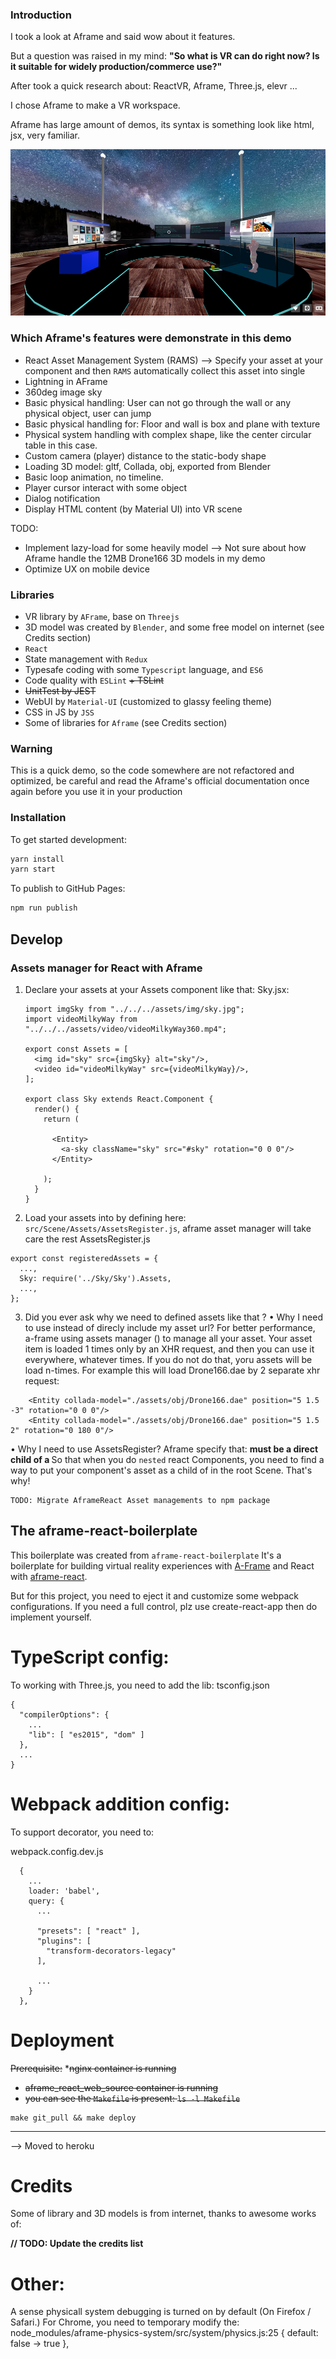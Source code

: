 ### Introduction
I took a look at Aframe and said wow about it features.

But a question was raised in my mind: **"So what is VR can do right now? Is it suitable for widely production/commerce use?"**

After took a quick research about: ReactVR, Aframe, Three.js, elevr ...

I chose Aframe to make a VR workspace.

Aframe has large amount of demos, its syntax is something look like html, jsx, very familiar.

![Aframe React Redux WebVR demo](assets/img/aframe-react-demo.jpg)

### Which Aframe's features were demonstrate in this demo

* React Asset Management System (RAMS) —> Specify your asset at your component and then `RAMS` automatically collect this asset into single <a-assets/>
* Lightning in AFrame
* 360deg image sky
* Basic physical handling: User can not go through the wall or any physical object, user can jump
* Basic physical handling for: Floor and wall is box and plane with texture
* Physical system handling with complex shape, like the center circular table in this case. 
* Custom camera (player) distance to the static-body shape
* Loading 3D model: gltf, Collada, obj, exported from Blender
* Basic loop animation, no timeline.
* Player cursor interact with some object
* Dialog notification
* Display HTML content (by Material UI) into VR scene

TODO: 
* Implement lazy-load for some heavily model --> Not sure about how Aframe handle the 12MB Drone166 3D models in my demo
* Optimize UX on mobile device


### Libraries 
* VR library by `AFrame`, base on `Threejs`
* 3D model was created by `Blender`, and some free model on internet (see Credits section)
* `React`
* State management with `Redux`
* Typesafe coding with some `Typescript` language, and `ES6`
* Code quality with `ESLint` ~~+ TSLint~~
* ~~UnitTest by JEST~~
* WebUI by `Material-UI` (customized to glassy feeling theme)
* CSS in JS by `JSS`
* Some of libraries for `Aframe` (see Credits section)

### Warning
This is a quick demo, so the code somewhere are not refactored and optimized, be careful and read the Aframe's official documentation once again before you use it in your production 


### Installation

To get started development:

```bash
yarn install
yarn start
```

To publish to GitHub Pages:

```bash
npm run publish
```

## Develop
### Assets manager for React with Aframe

1. Declare your assets at your Assets component like that:
    Sky.jsx:

    ```
    import imgSky from "../../../assets/img/sky.jpg";
    import videoMilkyWay from "../../../assets/video/videoMilkyWay360.mp4";
    
    export const Assets = [
      <img id="sky" src={imgSky} alt="sky"/>,
      <video id="videoMilkyWay" src={videoMilkyWay}/>,
    ];
        
    export class Sky extends React.Component {    
      render() {
        return (

          <Entity>
            <a-sky className="sky" src="#sky" rotation="0 0 0"/>
          </Entity>

        );
      }
    }
    ```

2. Load your assets into <a-assets> by defining here: `src/Scene/Assets/AssetsRegister.js`, aframe asset manager will take care the rest
AssetsRegister.js
```
export const registeredAssets = {
  ...,
  Sky: require('../Sky/Sky').Assets,
  ...,
};
```

3. Did you ever ask why we need to defined assets like that ?
• Why I need to use <a-assets> instead of direcly include my asset url?
For better performance, a-frame using assets manager (<a-assets>) to manage all your asset. 
Your asset item is loaded 1 times only by an XHR request, and then you can use it everywhere, whatever times.
If you do not do that, yoru assets will be load n-times. For example this will load Drone166.dae by 2 separate xhr request:
```
    <Entity collada-model="./assets/obj/Drone166.dae" position="5 1.5 -3" rotation="0 0 0"/>
    <Entity collada-model="./assets/obj/Drone166.dae" position="5 1.5 2" rotation="0 180 0"/>
```
• Why I need to use AssetsRegister?
Aframe specify that: **<a-assets> must be a direct child of a <a-scene>**
So that when you do `nested` react Components, you need to find a way to put your component's asset as a child of <a-assets> in the root Scene. That's why! 

```
TODO: Migrate AframeReact Asset managements to npm package
```

## The aframe-react-boilerplate
This boilerplate was created from `aframe-react-boilerplate`
It's a boilerplate for building virtual reality experiences with [A-Frame](https://aframe.io) and React with [aframe-react](https://github.com/ngokevin/aframe-react).

But for this project, you need to eject it and customize some webpack configurations.
If you need a full control, plz use create-react-app then do implement yourself.  


# TypeScript config:
To working with Three.js, you need to add the lib:
tsconfig.json
```
{
  "compilerOptions": {
    ...
    "lib": [ "es2015", "dom" ]
  },
  ...
}
```

# Webpack addition config:
To support decorator, you need to:

webpack.config.dev.js
```
  {
    ...
    loader: 'babel',
    query: {
      ...

      "presets": [ "react" ],
      "plugins": [
        "transform-decorators-legacy"
      ],

      ...
    }
  },
```

# Deployment

~~Prerequisite:~~
*~~nginx container is running~~
* ~~aframe_react_web_source container is running~~
* ~~you can see the `Makefile` is present: `ls -l Makefile`~~

```
make git_pull && make deploy
```

----
--> Moved to heroku

# Credits
Some of library and 3D models is from internet, thanks to awesome works of:

**// TODO: Update the credits list**

# Other:
A sense physicall system debugging is turned on by default (On Firefox / Safari.)
For Chrome, you need to temporary modify the: node_modules/aframe-physics-system/src/system/physics.js:25
 { default: false -> true },
